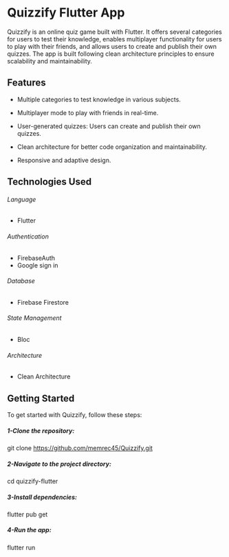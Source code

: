 # Quizzify Flutter App

Quizzify is an online quiz game built with Flutter. It offers several categories for users to test their knowledge, enables multiplayer functionality for users to play with their friends, and allows users to create and publish their own quizzes. The app is built following clean architecture principles to ensure scalability and maintainability.
## Features
* Multiple categories to test knowledge in various subjects.

* Multiplayer mode to play with friends in real-time.

* User-generated quizzes: Users can create and publish their own quizzes.

* Clean architecture for better code organization and maintainability.

* Responsive and adaptive design.
## Technologies Used
###### Language
* Flutter
###### Authentication
* FirebaseAuth
* Google sign in
###### Database
* Firebase Firestore
###### State Management
* Bloc
###### Architecture
* Clean Architecture

## Getting Started

To get started with Quizzify, follow these steps:
##### 1-Clone the repository:
git clone https://github.com/memrec45/Quizzify.git

##### 2-Navigate to the project directory:
cd quizzify-flutter

##### 3-Install dependencies:
flutter pub get

##### 4-Run the app:
flutter run
